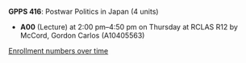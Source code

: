 **GPPS 416**: Postwar Politics in Japan (4 units)

- **A00** (Lecture) at 2:00 pm–4:50 pm on Thursday at RCLAS R12 by McCord, Gordon Carlos (A10405563)

[Enrollment numbers over time](./GPPS416.tsv)

